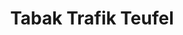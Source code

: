 ---
title: "Tabak Trafik Teufel"
url: /steinakirchen-am-forst/tabak-trafik-teufel/
shop: Zeitungen
---
